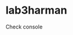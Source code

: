 # lab3harman

<!DOCTYPE html>
<html lang="en">
<head>
  <meta charset="UTF-8">
  <title>Credit: Wes Bos | javascript30.com</title>
</head>
<body>
    <p>Check console</p>
  <script>
    const inventors = [
      { first: 'Albert', last: 'Einstein', year: 1879, passed: 1955 },
      { first: 'Isaac', last: 'Newton', year: 1643, passed: 1727 },
      { first: 'Galileo', last: 'Galilei', year: 1564, passed: 1642 },
      { first: 'Marie', last: 'Curie', year: 1867, passed: 1934 },
      { first: 'Johannes', last: 'Kepler', year: 1571, passed: 1630 },
      { first: 'Nicolaus', last: 'Copernicus', year: 1473, passed: 1543 },
      { first: 'Max', last: 'Planck', year: 1858, passed: 1947 },
      { first: 'Katherine', last: 'Blodgett', year: 1898, passed: 1979 },
      { first: 'Ada', last: 'Lovelace', year: 1815, passed: 1852 },
      { first: 'Sarah E.', last: 'Goode', year: 1855, passed: 1905 },
      { first: 'Lise', last: 'Meitner', year: 1878, passed: 1968 },
      { first: 'Hanna', last: 'Hammarström', year: 1829, passed: 1909 }
    ];
    const people = ['Beck, Glenn', 'Becker, Carl', 'Beckett, Samuel', 'Beddoes, Mick', 'Beecher, Henry', 'Beethoven, Ludwig', 'Begin, Menachem', 'Belloc, Hilaire', 'Bellow, Saul', 'Benchley, Robert', 'Benenson, Peter', 'Ben-Gurion, David', 'Benjamin, Walter', 'Benn, Tony', 'Bennington, Chester', 'Benson, Leana', 'Bent, Silas', 'Bentsen, Lloyd', 'Berger, Ric', 'Bergman, Ingmar', 'Berio, Luciano', 'Berle, Milton', 'Berlin, Irving', 'Berne, Eric', 'Bernhard, Sandra', 'Berra, Yogi', 'Berry, Halle', 'Berry, Wendell', 'Bethea, Erin', 'Bevan, Aneurin', 'Bevel, Ken', 'Biden, Joseph', 'Bierce, Ambrose', 'Biko, Steve', 'Billings, Josh', 'Biondo, Frank', 'Birrell, Augustine', 'Black, Elk', 'Blair, Robert', 'Blair, Tony', 'Blake, William'];
    // Array.prototype.filter()
    // 1. Filter the list of inventors for those who were born in the 1500's
      const fifteen = inventors.filter(inventor=> (inventor.year >= 1500 && inventor.year < 1600))
      
      console.table(fifteen);
    // Array.prototype.map()
    // 2. Give us an array of the inventors' first and last names
      const fullNames = inventors.map(inventor => inventor.first + ' ' + inventor.last);
      console.log(fullNames);
      
    // Array.prototype.sort()
    // 3. Sort the inventors by birthdate, oldest to youngest
     
      
      const ordered = inventors.sort((a,b)=>a.year > b.year ?1 : -1);
      
      console.table(ordered);
    // Array.prototype.reduce()
    // 4. How many years did all the inventors live?
      
      var totalYears= inventors.reduce((total, inventor) =>{
          return total +(inventor.passed - inventor.year);
      },0);
      
      console.log(totalYears);
    // 5. create a list of Boulevards in Paris that contain 'de' anywhere in the name
    // https://en.wikipedia.org/wiki/Category:Boulevards_in_Paris
      
      const oldest= inventors.sort(function(a,b){
         
          const lastGuy = a.passed - a.year;
          const nextGuy = a.passed- b.year;
          return lastGuy > nextGuy ? -1 : 1;
      });
      console.table(oldest);
  </script>
</body>
</html>

